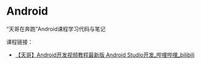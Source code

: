 # Android

“天哥在奔跑”Android课程学习代码与笔记

课程链接：

- [【天哥】Android开发视频教程最新版 Android Studio开发_哔哩哔哩_bilibili](https://www.bilibili.com/video/BV1Rt411e76H/)